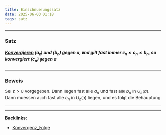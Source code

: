 ```yaml
---
title: Einschnuerungssatz
date: 2025-06-03 01:18
tags: satz
---
```


----

### Satz
##### [Konvergieren](konvergenz_folge) $(a_n)$ und $(b_n)$ gegen $a$, und gilt fast immer $a_n\le c_n\le b_n$, so konvergiert $(c_n)$ gegen $a$

---

### Beweis
Sei $\varepsilon>0$ vorgegeben. Dann liegen fast alle $a_n$ und fast alle $b_n$ in $U_\varepsilon(a)$.\
Dann muessen auch fast alle $c_n$ in $U_\varepsilon(a)$ liegen, und es folgt die Behauptung





----

----
**Backlinks:**
- [Konvergenz_Folge](/konvergenz_folge)
